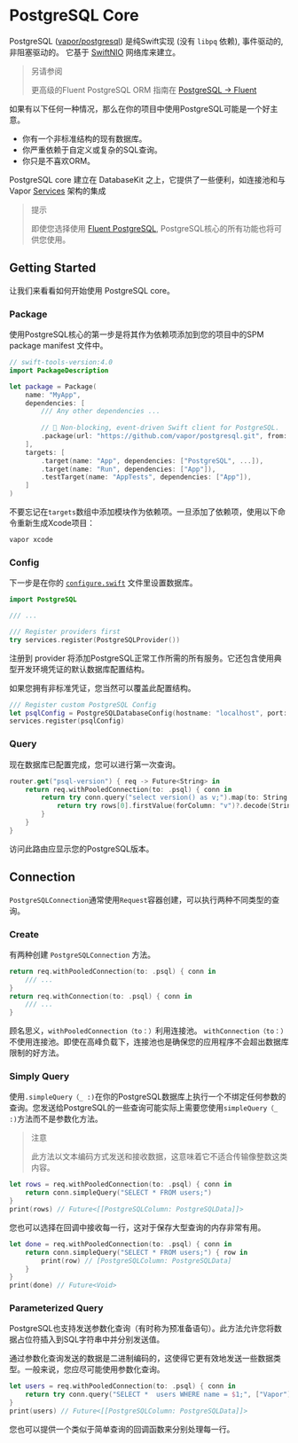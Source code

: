 # PostgreSQL Core

PostgreSQL ([vapor/postgresql](https://github.com/vapor/postgresql)) 是纯Swift实现 (没有 `libpq` 依赖), 事件驱动的, 非阻塞驱动的。 它基于 [SwiftNIO](http://github.com/apple/swift-nio) 网络库来建立。

> 另请参阅
>
>    更高级的Fluent PostgreSQL ORM 指南在 [PostgreSQL &rarr; Fluent](fluent.md)

如果有以下任何一种情况，那么在你的项目中使用PostgreSQL可能是一个好主意。

- 你有一个非标准结构的现有数据库。
- 你严重依赖于自定义或复杂的SQL查询。
- 你只是不喜欢ORM。

PostgreSQL core 建立在 DatabaseKit 之上，它提供了一些便利，如连接池和与Vapor [Services](../getting-started/services.md) 架构的集成

> 提示
>
>    即使您选择使用 [Fluent PostgreSQL](fluent.md), PostgreSQL核心的所有功能也将可供您使用。

## Getting Started

让我们来看看如何开始使用 PostgreSQL core。

### Package

使用PostgreSQL核心的第一步是将其作为依赖项添加到您的项目中的SPM package manifest 文件中。

```swift
// swift-tools-version:4.0
import PackageDescription

let package = Package(
    name: "MyApp",
    dependencies: [
        /// Any other dependencies ...
        
        // 🐘 Non-blocking, event-driven Swift client for PostgreSQL.
        .package(url: "https://github.com/vapor/postgresql.git", from: "1.0.0-rc"),
    ],
    targets: [
        .target(name: "App", dependencies: ["PostgreSQL", ...]),
        .target(name: "Run", dependencies: ["App"]),
        .testTarget(name: "AppTests", dependencies: ["App"]),
    ]
)
```

不要忘记在`targets`数组中添加模块作为依赖项。一旦添加了依赖项，使用以下命令重新生成Xcode项目：

```sh
vapor xcode
```


### Config

下一步是在你的 [`configure.swift`](../getting-started/structure.md#configureswift) 文件里设置数据库。

```swift
import PostgreSQL

/// ...

/// Register providers first
try services.register(PostgreSQLProvider())
```

注册到 provider 将添加PostgreSQL正常工作所需的所有服务。它还包含使用典型开发环境凭证的默认数据库配置结构。 

如果您拥有非标准凭证，您当然可以覆盖此配置结构。

```swift
/// Register custom PostgreSQL Config
let psqlConfig = PostgreSQLDatabaseConfig(hostname: "localhost", port: 5432, username: "vapor")
services.register(psqlConfig)
```

### Query

现在数据库已配置完成，您可以进行第一次查询。

```swift
router.get("psql-version") { req -> Future<String> in
    return req.withPooledConnection(to: .psql) { conn in
        return try conn.query("select version() as v;").map(to: String.self) { rows in
            return try rows[0].firstValue(forColumn: "v")?.decode(String.self) ?? "n/a"
        }
    }
}
```

访问此路由应显示您的PostgreSQL版本。

## Connection

`PostgreSQLConnection`通常使用`Request`容器创建，可以执行两种不同类型的查询。

### Create

有两种创建 `PostgreSQLConnection` 方法。

```swift
return req.withPooledConnection(to: .psql) { conn in
    /// ...
}
return req.withConnection(to: .psql) { conn in
    /// ...
}
```

顾名思义，`withPooledConnection（to：）`利用连接池。 `withConnection（to：）`不使用连接池。即使在高峰负载下，连接池也是确保您的应用程序不会超出数据库限制的好方法。

### Simply Query

使用`.simpleQuery（_ :)`在你的PostgreSQL数据库上执行一个不绑定任何参数的查询。您发送给PostgreSQL的一些查询可能实际上需要您使用`simpleQuery（_ :)`方法而不是参数化方法。

> 注意
>
>    此方法以文本编码方式发送和接收数据，这意味着它不适合传输像整数这类内容。
    
```swift
let rows = req.withPooledConnection(to: .psql) { conn in
    return conn.simpleQuery("SELECT * FROM users;")
}
print(rows) // Future<[[PostgreSQLColumn: PostgreSQLData]]>
```

您也可以选择在回调中接收每一行，这对于保存大型查询的内存非常有用。

```swift
let done = req.withPooledConnection(to: .psql) { conn in
    return conn.simpleQuery("SELECT * FROM users;") { row in
        print(row) // [PostgreSQLColumn: PostgreSQLData]
    }
}
print(done) // Future<Void>
```

### Parameterized Query

PostgreSQL也支持发送参数化查询（有时称为预准备语句）。此方法允许您将数据占位符插入到SQL字符串中并分别发送值。

通过参数化查询发送的数据是二进制编码的，这使得它更有效地发送一些数据类型。一般来说，您应尽可能使用参数化查询。

```swift
let users = req.withPooledConnection(to: .psql) { conn in
    return try conn.query("SELECT *  users WHERE name = $1;", ["Vapor"])
}
print(users) // Future<[[PostgreSQLColumn: PostgreSQLData]]>
```

您也可以提供一个类似于简单查询的回调函数来分别处理每一行。
